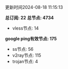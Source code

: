 更新时间2024-08-18 11:15:13

**总订阅: 22**
**总节点: 4734**
- vless节点: 14

**google ping有效节点: 175**
- ss节点: 56
- v2ray节点: 115
- trojan节点: 4
